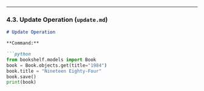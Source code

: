 
---

### 4.3. Update Operation (`update.md`)

```markdown
# Update Operation

**Command:**

```python
from bookshelf.models import Book
book = Book.objects.get(title="1984")
book.title = "Nineteen Eighty-Four"
book.save()
print(book)
